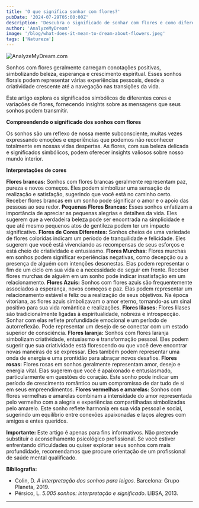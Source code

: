 ```yaml
---
title: 'O que significa sonhar com flores?'
pubDate: '2024-07-29T05:00:00Z'
description: 'Descubra o significado de sonhar com flores e como diferentes tipos de flores podem refletir aspectos importantes da sua vida e emoções.'
author: 'AnalyzeMyDream'
image: '/blog/what-does-it-mean-to-dream-about-flowers.jpeg'
tags: ['Natureza']
---
```


![AnalyzeMyDream.com](/blog/what-does-it-mean-to-dream-about-flowers.jpeg)


Sonhos com flores geralmente carregam conotações positivas, simbolizando beleza, esperança e crescimento espiritual. Esses sonhos florais podem representar várias experiências pessoais, desde a criatividade crescente até a navegação nas transições da vida.

Este artigo explora os significados simbólicos de diferentes cores e variações de flores, fornecendo insights sobre as mensagens que seus sonhos podem transmitir.

**Compreendendo o significado dos sonhos com flores**

Os sonhos são um reflexo de nossa mente subconsciente, muitas vezes expressando emoções e experiências que podemos não reconhecer totalmente em nossas vidas despertas. As flores, com sua beleza delicada e significados simbólicos, podem oferecer insights valiosos sobre nosso mundo interior.

**Interpretações de cores**

**Flores brancas:** Sonhos com flores brancas geralmente representam paz, pureza e novos começos. Eles podem simbolizar uma sensação de realização e satisfação, sugerindo que você está no caminho certo. Receber flores brancas em um sonho pode significar o amor e o apoio das pessoas ao seu redor.
**Pequenas Flores Brancas:** Esses sonhos enfatizam a importância de apreciar as pequenas alegrias e detalhes da vida. Eles sugerem que a verdadeira beleza pode ser encontrada na simplicidade e que até mesmo pequenos atos de gentileza podem ter um impacto significativo.
**Flores de Cores Diferentes:** Sonhos cheios de uma variedade de flores coloridas indicam um período de tranquilidade e felicidade. Eles sugerem que você está vivenciando as recompensas de seus esforços e está cheio de criatividade e entusiasmo. 
**Flores Murchas:** Flores murchas em sonhos podem significar experiências negativas, como decepção ou a presença de alguém com intenções desonestas. Elas podem representar o fim de um ciclo em sua vida e a necessidade de seguir em frente. Receber flores murchas de alguém em um sonho pode indicar insatisfação em um relacionamento.
**Flores Azuis:** Sonhos com flores azuis são frequentemente associados a esperança, novos começos e paz. Elas podem representar um relacionamento estável e feliz ou a realização de seus objetivos. Na época vitoriana, as flores azuis simbolizavam o amor eterno, tornando-as um sinal positivo para sua vida romântica e realizações.
**Flores lilases:** Flores lilases são tradicionalmente ligadas à espiritualidade, nobreza e introspecção. Sonhar com elas reflete profundidade emocional e um período de autorreflexão. Pode representar um desejo de se conectar com um estado superior de consciência.
**Flores laranja:** Sonhos com flores laranja simbolizam criatividade, entusiasmo e transformação pessoal. Eles podem sugerir que sua criatividade está florescendo ou que você deve encontrar novas maneiras de se expressar. Eles também podem representar uma onda de energia e uma prontidão para abraçar novos desafios.
**Flores rosas:** Flores rosas em sonhos geralmente representam amor, desejo e energia vital. Elas sugerem que você é apaixonado e entusiasmado, particularmente em questões do coração. Este sonho pode indicar um período de crescimento romântico ou um compromisso de dar tudo de si em seus empreendimentos. 
**Flores vermelhas e amarelas:** Sonhos com flores vermelhas e amarelas combinam a intensidade do amor representada pelo vermelho com a alegria e experiências compartilhadas simbolizadas pelo amarelo. Este sonho reflete harmonia em sua vida pessoal e social, sugerindo um equilíbrio entre conexões apaixonadas e laços alegres com amigos e entes queridos.

**Importante:** Este artigo é apenas para fins informativos. Não pretende substituir o aconselhamento psicológico profissional. Se você estiver enfrentando dificuldades ou quiser explorar seus sonhos com mais profundidade, recomendamos que procure orientação de um profissional de saúde mental qualificado.

**Bibliografia:**

* Colin, D. *A interpretação dos sonhos para leigos*. Barcelona: Grupo Planeta, 2019. 
* Pérsico, L. *5.005 sonhos: interpretação e significado*. LIBSA, 2013.

---